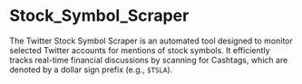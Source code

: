 # Stock_Symbol_Scraper
 The Twitter Stock Symbol Scraper is an automated tool designed to monitor selected Twitter accounts for mentions of stock symbols. It efficiently tracks real-time financial discussions by scanning for Cashtags, 
 which are denoted by a dollar sign prefix (e.g., `$TSLA`).
